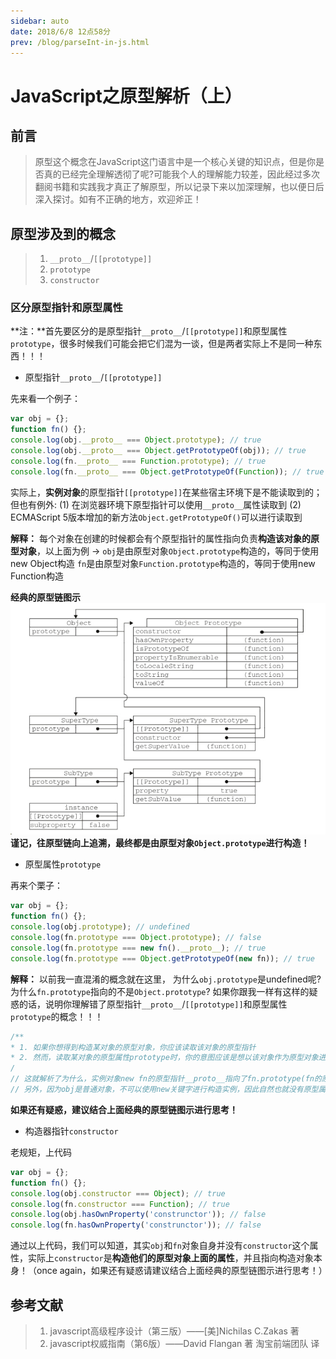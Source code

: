 ```yaml
---
sidebar: auto
date: 2018/6/8 12点58分
prev: /blog/parseInt-in-js.html
---
```


# JavaScript之原型解析（上）

<!-- 发布日期：{{ $page.frontmatter.date }} -->

## 前言

> 原型这个概念在JavaScript这门语言中是一个核心关键的知识点，但是你是否真的已经完全理解透彻了呢?可能我个人的理解能力较差，因此经过多次翻阅书籍和实践我才真正了解原型，所以记录下来以加深理解，也以便日后深入探讨。如有不正确的地方，欢迎斧正！

## 原型涉及到的概念

> 1. `__proto__`/`[[prototype]]`
> 2. `prototype`
> 3. `constructor`

### 区分原型指针和原型属性
**注：**首先要区分的是原型指针`__proto__`/`[[prototype]]`和原型属性`prototype`，很多时候我们可能会把它们混为一谈，但是两者实际上不是同一种东西！！！

* 原型指针`__proto__`/`[[prototype]]`

先来看一个例子：
```js
var obj = {};
function fn() {};
console.log(obj.__proto__ === Object.prototype); // true
console.log(obj.__proto__ === Object.getPrototypeOf(obj)); // true
console.log(fn.__proto__ === Function.prototype); // true
console.log(fn.__proto__ === Object.getPrototypeOf(Function)); // true
```
实际上，**实例对象**的原型指针`[[prototype]]`在某些宿主环境下是不能读取到的；
但也有例外:
(1) 在浏览器环境下原型指针可以使用`__proto__`属性读取到
(2) ECMAScript 5版本增加的新方法`Object.getPrototypeOf()`可以进行读取到

**解释：**
每个对象在创建的时候都会有个原型指针的属性指向负责**构造该对象的原型对象**，以上面为例 ->
`obj`是由原型对象`Object.prototype`构造的，等同于使用new Object构造
`fn`是由原型对象`Function.prototype`构造的，等同于使用new Function构造

**经典的原型链图示**
![](./images/prototype-in-js/20-16-11.jpg)
**谨记，往原型链向上追溯，最终都是由原型对象`Object.prototype`进行构造！**


* 原型属性`prototype`

再来个栗子：
```js
var obj = {};
function fn() {};
console.log(obj.prototype); // undefined
console.log(fn.prototype === Object.prototype); // false
console.log(fn.prototype === new fn().__proto__); // true
console.log(fn.prototype === Object.getPrototypeOf(new fn)); // true
```

**解释：**
以前我一直混淆的概念就在这里，
为什么`obj.prototype`是undefined呢?
为什么`fn.prototype`指向的不是`Object.prototype`?
如果你跟我一样有这样的疑惑的话，说明你理解错了原型指针`__proto__`/`[[prototype]]`和原型属性`prototype`的概念！！！
```js
/**
* 1. 如果你想得到构造某对象的原型对象，你应该读取该对象的原型指针
* 2. 然而，读取某对象的原型属性prototype时，你的意图应该是想以该对象作为原型对象进行构造实际对象
/
// 这就解析了为什么，实例对象new fn的原型指针__proto__指向了fn.prototype(fn的原型属性)
// 另外，因为obj是普通对象，不可以使用new关键字进行构造实例，因此自然也就没有原型属性了 -> undefined
```
**如果还有疑惑，建议结合上面经典的原型链图示进行思考！**

* 构造器指针`constructor`

老规矩，上代码
```js
var obj = {};
function fn() {};
console.log(obj.constructor === Object); // true
console.log(fn.constructor === Function); // true
console.log(obj.hasOwnProperty('construnctor')); // false
console.log(fn.hasOwnProperty('construnctor')); // false
```
通过以上代码，我们可以知道，其实`obj`和`fn`对象自身并没有`constructor`这个属性，实际上`constructor`是**构造他们的原型对象上面的属性**，并且指向构造对象本身！（once again，如果还有疑惑请建议结合上面经典的原型链图示进行思考！）

## 参考文献

> 1. javascript高级程序设计（第三版）——[美]Nichilas C.Zakas 著
> 2. javascript权威指南（第6版）——David Flangan 著 淘宝前端团队 译
